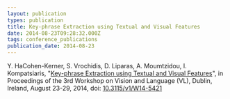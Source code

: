 ```yaml
---
layout: publication
types: publication
title: Key-phrase Extraction using Textual and Visual Features
date: 2014-08-23T09:28:32.000Z
tags: conference_publications
publication_date: 2014-08-23
---
```

Y. HaCohen-Kerner, S. Vrochidis, D. Liparas, A. Moumtzidou, I. Kompatsiaris, "[Key-phrase Extraction using Textual and Visual Features](https://aclanthology.org/W14-5421.pdf)", in Proceedings of the 3rd Workshop on Vision and Language (VL), Dublin, Ireland, August 23-29, 2014, doi: [10.3115/v1/W14-5421](https://www.researchgate.net/publication/266140410_Key-phrase_Extraction_using_Textual_and_Visual_Features)
